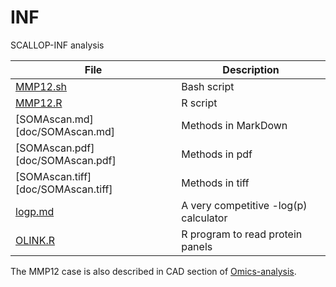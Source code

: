 # INF
SCALLOP-INF analysis

File    | Description
--------|-------------------------------
[MMP12.sh](doc/MMP12.sh) | Bash script
[MMP12.R](doc/MMP12.R) | R script
[SOMAscan.md][doc/SOMAscan.md] | Methods in MarkDown
[SOMAscan.pdf][doc/SOMAscan.pdf] | Methods in pdf
[SOMAscan.tiff][doc/SOMAscan.tiff] | Methods in tiff
[logp.md](doc/logp.md) | A very competitive -log(p) calculator
[OLINK.R](doc/OLINK.R) | R program to read protein panels

The MMP12 case is also described in CAD section of [Omics-analysis](https://github.com/jinghuazhao/Omics-analysis).
